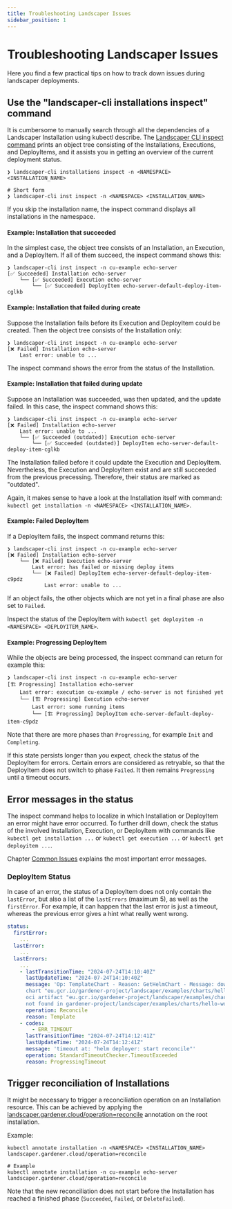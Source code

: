 ```yaml
---
title: Troubleshooting Landscaper Issues
sidebar_position: 1
---
```


# Troubleshooting Landscaper Issues

Here you find a few practical tips on how to track down issues during landscaper deployments.


## Use the "landscaper-cli installations inspect" command

It is cumbersome to manually search through all the dependencies of a Landscaper Installation using kubectl describe. 
The [Landscaper CLI inspect command][1] prints an object tree consisting of the Installations, Executions, and DeployItems,
and it assists you in getting an overview of the current deployment status.

```shell
❯ landscaper-cli installations inspect -n <NAMESPACE> <INSTALLATION_NAME>

# Short form
❯ landscaper-cli inst inspect -n <NAMESPACE> <INSTALLATION_NAME>
```

If you skip the installation name, the inspect command displays all installations in the namespace.

#### Example: Installation that succeeded

In the simplest case, the object tree consists of an Installation, an Execution, and a DeployItem.
If all of them succeed, the inspect command shows this:

```shell
❯ landscaper-cli inst inspect -n cu-example echo-server
[✅ Succeeded] Installation echo-server
    └── [✅ Succeeded] Execution echo-server
        └── [✅ Succeeded] DeployItem echo-server-default-deploy-item-cglkb
```

#### Example: Installation that failed during create

Suppose the Installation fails before its Execution and DeployItem could be created. Then the object tree 
consists of the Installation only:

```shell
❯ landscaper-cli inst inspect -n cu-example echo-server
[❌ Failed] Installation echo-server
    Last error: unable to ...
```

The inspect command shows the error from the status of the Installation.

#### Example: Installation that failed during update

Suppose an Installation was succeeded, was then updated, and the update failed. In this case, the inspect command
shows this:

```shell
❯ landscaper-cli inst inspect -n cu-example echo-server
[❌ Failed] Installation echo-server
    Last error: unable to ...
    └── [✅ Succeeded (outdated)] Execution echo-server
        └── [✅ Succeeded (outdated)] DeployItem echo-server-default-deploy-item-cglkb
```

The Installation failed before it could update the Execution and DeployItem. Nevertheless, the Execution and DeployItem
exist and are still succeeded from the previous precessing. Therefore, their status are marked as "outdated".

Again, it makes sense to have a look at the Installation itself with command: 
`kubectl get installation -n <NAMESPACE> <INSTALLATION_NAME>`.

#### Example: Failed DeployItem

If a DeployItem fails, the inspect command returns this:

```shell
❯ landscaper-cli inst inspect -n cu-example echo-server
[❌ Failed] Installation echo-server
    └── [❌ Failed] Execution echo-server
        Last error: has failed or missing deploy items
        └── [❌ Failed] DeployItem echo-server-default-deploy-item-c9pdz
            Last error: unable to ...
```

If an object fails, the other objects which are not yet in a final phase are also set to `Failed`.

Inspect the status of the DeployItem with 
`kubectl get deployitem -n <NAMESPACE> <DEPLOYITEM_NAME>`.

#### Example: Progressing DeployItem

While the objects are being processed, the inspect command can return for example this:

```shell
❯ landscaper-cli inst inspect -n cu-example echo-server
[🏗️ Progressing] Installation echo-server
    Last error: execution cu-example / echo-server is not finished yet
    └── [🏗️ Progressing] Execution echo-server
        Last error: some running items
        └── [🏗️ Progressing] DeployItem echo-server-default-deploy-item-c9pdz
```

Note that there are more phases than `Progressing`, for example `Init` and `Completing`.

If this state persists longer than you expect, check the status of the DeployItem for errors. 
Certain errors are considered as retryable, so that the DeployItem does not switch to phase `Failed`. It then remains
`Progressing` until a timeout occurs.


## Error messages in the status

The inspect command helps to localize in which Installation or DeployItem an error might have error occurred. 
To further drill down, check the status of the involved Installation, Execution, or DeployItem
with commands like `kubectl get installation ...` or `kubectl get execution ...` or `kubectl get deployitem ...`.

Chapter [Common Issues](common-issues.md) explains the most important error messages.

### DeployItem Status

In case of an error, the status of a DeployItem does not only contain the `lastError`, but also a list of the
`lastErrors` (maximum 5), as well as the `firstError`. For example, it can happen that the last error is just a timeout, 
whereas the previous error gives a hint what really went wrong.

```yaml
status:
  firstError:
    ...
  lastError:
    ...
  lastErrors:
    ...
    - lastTransitionTime: "2024-07-24T14:10:40Z"
      lastUpdateTime: "2024-07-24T14:10:40Z"
      message: 'Op: TemplateChart - Reason: GetHelmChart - Message: downloading helm
      chart "eu.gcr.io/gardener-project/landscaper/examples/charts/hello-world:0.0.5":
      oci artifact "eu.gcr.io/gardener-project/landscaper/examples/charts/hello-world:0.0.5"
      not found in gardener-project/landscaper/examples/charts/hello-world'
      operation: Reconcile
      reason: Template
    - codes:
        - ERR_TIMEOUT
      lastTransitionTime: "2024-07-24T14:12:41Z"
      lastUpdateTime: "2024-07-24T14:12:41Z"
      message: 'timeout at: "helm deployer: start reconcile"'
      operation: StandardTimeoutChecker.TimeoutExceeded
      reason: ProgressingTimeout
```


## Trigger reconciliation of Installations

It might be necessary to trigger a reconciliation operation on an Installation resource. This can be achieved by 
applying the [landscaper.gardener.cloud/operation=reconcile][2] annotation on the root installation.

Example:

```shell
kubectl annotate installation -n <NAMESPACE> <INSTALLATION_NAME> landscaper.gardener.cloud/operation=reconcile

# Example
kubectl annotate installation -n cu-example echo-server landscaper.gardener.cloud/operation=reconcile
```

Note that the new reconciliation does not start before the Installation has reached a finished phase 
(`Succeeded`, `Failed`, or `DeleteFailed`).


<!-- References -->

[1]: https://github.com/gardener/landscapercli/blob/master/docs/reference/landscaper-cli_installations_inspect.md

[2]: https://github.com/gardener/landscaper/blob/master/docs/usage/Annotations.md#reconcile-annotation